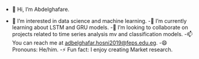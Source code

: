- 👋 Hi, I’m Abdelghafare.

- 👀 I’m interested in data science and machine learning.
-🌱 I’m currently learning about LSTM and GRU models.
-💞️ I’m looking to collaborate on projects related to time series analysis mv and classification models.
-📫 You can reach me at adbelghafar.hosni2019@feps.edu.eg.
-😄 Pronouns: He/him.
-⚡ Fun fact: I enjoy creating Market research.
<!---
Abdelgafare/Abdelgafare is a ✨ special ✨ repository because its `README.md` (this file) appears on your GitHub profile.
You can click the Preview link to take a look at your changes.
--->
